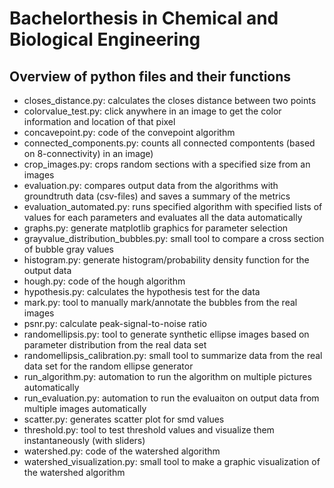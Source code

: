 # Bachelorthesis in Chemical and Biological Engineering

## Overview of python files and their functions


- closes_distance.py: calculates the closes distance between two points
- colorvalue_test.py: click anywhere in an image to get the color information and location of that pixel
- concavepoint.py: code of the convepoint algorithm
- connected_components.py: counts all connected compontents (based on 8-connectivity) in an image)
- crop_images.py: crops random sections with a specified size from an images
- evaluation.py: compares output data from the algorithms with groundtruth data (csv-files) and saves a summary of the metrics
- evaluation_automated.py: runs specified algorithm with specified lists of values for each parameters and evaluates all the data automatically
- graphs.py: generate matplotlib graphics for parameter selection
- grayvalue_distribution_bubbles.py: small tool to compare a cross section of bubble gray values
- histogram.py: generate histogram/probability density function for the output data
- hough.py: code of the hough algorithm
- hypothesis.py: calculates the hypothesis test for the data
- mark.py: tool to manually mark/annotate the bubbles from the real images
- psnr.py: calculate peak-signal-to-noise ratio
- randomellipsis.py: tool to generate synthetic ellipse images based on parameter distribution from the real data set
- randomellipsis_calibration.py: small tool to summarize data from the real data set for the random ellipse generator
- run_algorithm.py: automation to run the algorithm on multiple pictures automatically
- run_evaluation.py: automation to run the evaluaiton on output data from multiple images automatically
- scatter.py: generates scatter plot for smd values
- threshold.py: tool to test threshold values and visualize them instantaneously (with sliders)
- watershed.py: code of the watershed algorithm
- watershed_visualization.py: small tool to make a graphic visualization of the watershed algorithm
